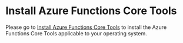 
# Install Azure Functions Core Tools

Please go to [Install Azure Functions Core Tools](https://docs.microsoft.com/azure/azure-functions/functions-run-local#install-the-azure-functions-core-tools)
to install the Azure Functions Core Tools applicable to your operating system.

<!-- workflow.run()

    curl https://packages.microsoft.com/keys/microsoft.asc | gpg --dearmor > microsoft.gpg
    sudo mv microsoft.gpg /etc/apt/trusted.gpg.d/microsoft.gpg
    sudo sh -c 'echo "deb [arch=amd64] https://packages.microsoft.com/repos/microsoft-ubuntu-$(lsb_release -cs)-prod $(lsb_release -cs) main" > /etc/apt/sources.list.d/dotnetdev.list'
    sudo apt-get update
    sudo apt-get install azure-functions-core-tools-3
    func

  -->
